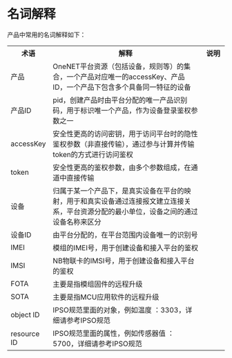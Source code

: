 # 名词解释

产品中常用的名词解释如下：

<table>
<tr><th width="15%">术语</th><th width="70%">解释</th><th>说明</th></tr>
<tr><td>产品</td><td>OneNET平台资源（包括设备，规则等）的集合，一个产品对应唯一的accessKey、产品ID，一个产品下包含多个具备同一特征的设备</td><td></td></tr>
<tr><td>产品ID</td><td>pid，创建产品时由平台分配的唯一产品识别码，用于标识唯一个产品，作为设备登录鉴权参数之一</td><td></td></tr>
<tr><td>accessKey</td><td>安全性更高的访问密钥，用于访问平台时的隐性鉴权参数（非直接传输），通过参与计算并传输token的方式进行访问鉴权</td><td> </td></tr>
<tr><td>token</td><td>安全性更高的鉴权参数，由多个参数组成，在通道中直接传输</td><td> </td></tr>
<tr><td>设备</td><td>归属于某一个产品下，是真实设备在平台的映射，用于和真实设备通过连接报文建立连接关系，平台资源分配的最小单位，设备之间的通过设备名称来区分</td><td> </td></tr>
<tr><td>设备ID</td><td>由平台分配的，在平台范围内设备唯一的识别号</td><td> </td></tr>
<tr><td>IMEI</td><td>模组的IMEI号，用于创建设备和接入平台的鉴权</td><td> </td></tr>
<tr><td>IMSI</td><td>NB物联卡的IMSI号，用于创建设备和接入平台的鉴权</td><td> </td></tr>
<tr><td>FOTA</td><td>主要是指模组固件的远程升级</td><td> </td></tr>
<tr><td>SOTA</td><td>主要是指MCU应用软件的远程升级</td><td> </td></tr>
<tr><td>object ID</td><td>IPSO规范里面的对象，例如温度 ：3303，详细请参考IPSO规范</td><td></td></tr>
<tr><td>resource ID</td><td>IPSO规范里面的属性，例如传感器值 ：5700，详细请参考IPSO规范</td><td> </td></tr>
</table>
